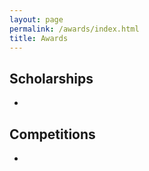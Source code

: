 ```yaml
---
layout: page
permalink: /awards/index.html
title: Awards
---
```


## Scholarships

- 

## Competitions

- 
